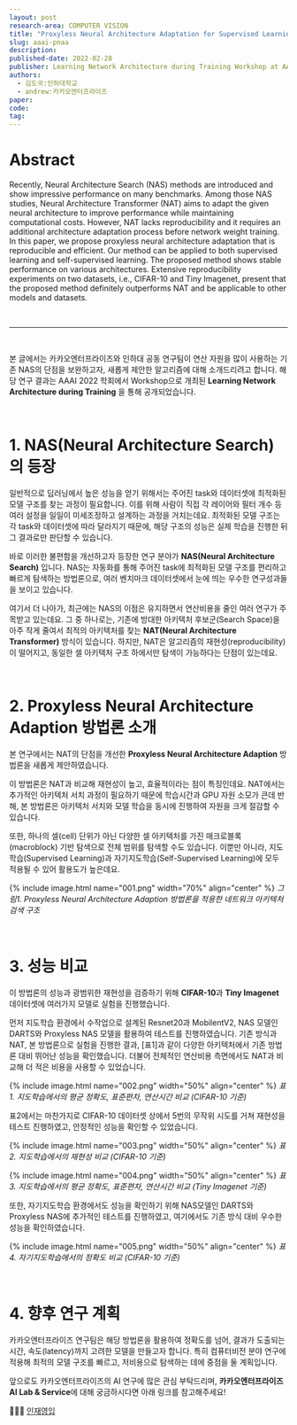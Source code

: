 ```yaml
---
layout: post
research-area: COMPUTER VISION
title: "Proxyless Neural Architecture Adaptation for Supervised Learning and Self-Supervised Learning"
slug: aaai-pnaa
description:
published-date: 2022-02-28
publisher: Learning Network Architecture during Training Workshop at AAAI
authors:
  - 김도국:인하대학교
  - andrew:카카오엔터프라이즈
paper: 
code:
tag:
---
```


# Abstract

Recently, Neural Architecture Search (NAS) methods are introduced and show impressive performance on many benchmarks.
Among those NAS studies, Neural Architecture Transformer (NAT) aims to adapt the given neural architecture to improve performance while maintaining computational costs.
However, NAT lacks reproducibility and it requires an additional architecture adaptation process before network weight training.
In this paper, we propose proxyless neural architecture adaptation that is reproducible and efficient.
Our method can be applied to both supervised learning and self-supervised learning.
The proposed method shows stable performance on various architectures.
Extensive reproducibility experiments on two datasets, i.e., CIFAR-10 and Tiny Imagenet, present that the proposed method definitely outperforms NAT and be applicable to other models and datasets.

<br/>

***

<br/>

본 글에서는 카카오엔터프라이즈와 인하대 공동 연구팀이 연산 자원을 많이 사용하는 기존 NAS의 단점을 보완하고자, 새롭게 제안한 알고리즘에 대해 소개드리려고 합니다. 해당 연구 결과는 AAAI 2022 학회에서 Workshop으로 개최된 **Learning Network Architecture during Training** 을 통해 공개되었습니다.

<br/>

# 1. NAS(Neural Architecture Search)의 등장

일반적으로 딥러닝에서 높은 성능을 얻기 위해서는 주어진 task와 데이터셋에 최적화된 모델 구조를 찾는 과정이 필요합니다. 이를 위해 사람이 직접 각 레이어와 필터 개수 등 여러 설정을 일일이 미세조정하고 설계하는 과정을 거치는데요. 최적화된 모델 구조는 각 task와 데이터셋에 따라 달라지기 때문에, 해당 구조의 성능은 실제 학습을 진행한 뒤 그 결과로만 판단할 수 있습니다.

바로 이러한 불편함을 개선하고자 등장한 연구 분야가 **NAS(Neural Architecture Search)** 입니다. NAS는 자동화를 통해 주어진 task에 최적화된 모델 구조를 편리하고 빠르게 탐색하는 방법론으로, 여러 벤치마크 데이터셋에서 눈에 띄는 우수한 연구성과들을 보이고 있습니다.

여기서 더 나아가, 최근에는 NAS의 이점은 유지하면서 연산비용을 줄인 여러 연구가 주목받고 있는데요. 그 중 하나로는, 기존에 방대한 아키텍처 후보군(Search Space)을 아주 작게 줄여서 최적의 아키텍처를 찾는 **NAT(Neural Architecture Transformer)** 방식이 있습니다. 하지만, NAT은 알고리즘의 재현성(reproducibility)이 떨어지고, 동일한 셀 아키텍처 구조 하에서만 탐색이 가능하다는 단점이 있는데요.

<br/>

# 2. Proxyless Neural Architecture Adaption 방법론 소개

본 연구에서는 NAT의 단점을 개선한 **Proxyless Neural Architecture Adaption** 방법론을 새롭게 제안하였습니다.

이 방법론은 NAT과 비교해 재현성이 높고, 효율적이라는 점이 특징인데요. NAT에서는 추가적인 아키텍처 서치 과정이 필요하기 때문에 학습시간과 GPU 자원 소모가 큰데 반해, 본 방법론은 아키텍처 서치와 모델 학습을 동시에 진행하여 자원을 크게 절감할 수 있습니다.

또한, 하나의 셀(cell) 단위가 아닌 다양한 셀 아키텍처를 가진 매크로블록(macroblock) 기반 탐색으로 전체 범위를 탐색할 수도 있습니다. 이뿐만 아니라, 지도학습(Supervised Learning)과 자기지도학습(Self-Supervised Learning)에 모두 적용될 수 있어 활용도가 높은데요.

{% include image.html name="001.png" width="70%" align="center" %}
<em class="center">그림1. Proxyless Neural Architecture Adaption 방법론을 적용한 네트워크 아키텍처 검색 구조</em>

<br/>

# 3. 성능 비교

이 방법론의 성능과 광범위한 재현성을 검증하기 위해 **CIFAR-10**과 **Tiny Imagenet** 데이터셋에 여러가지 모델로 실험을 진행했습니다.

먼저 지도학습 환경에서 수작업으로 설계된 Resnet20과 MobilentV2, NAS 모델인 DARTS와 Proxyless NAS 모델을 활용하여 테스트를 진행하였습니다. 기존 방식과 NAT, 본 방법론으로 실험을 진행한 결과, [표1]과 같이 다양한 아키텍처에서 기존 방법론 대비 뛰어난 성능을 확인했습니다. 더불어 전체적인 연산비용 측면에서도 NAT과 비교해 더 적은 비용을 사용할 수 있었습니다.

{% include image.html name="002.png" width="50%" align="center" %}
<em class="center">표1. 지도학습에서의 평균 정확도, 표준편차, 연산시간 비교 (CIFAR-10 기준)</em>

표2에서는 마찬가지로 CIFAR-10 데이터셋 상에서 5번의 무작위 시도를 거쳐 재현성을 테스트 진행하였고, 안정적인 성능을 확인할 수 있었습니다.

{% include image.html name="003.png" width="50%" align="center" %}
<em class="center">표2. 지도학습에서의 재현성 비교 (CIFAR-10 기준)</em>

{% include image.html name="004.png" width="50%" align="center" %}
<em class="center">표3. 지도학습에서의 평균 정확도, 표준편차, 연산시간 비교 (Tiny Imagenet 기준)</em>

또한, 자기지도학습 환경에서도 성능을 확인하기 위해 NAS모델인 DARTS와 Proxyless NAS에 추가적인 테스트를 진행하였고, 여기에서도 기존 방식 대비 우수한 성능을 확인하였습니다.

{% include image.html name="005.png" width="50%" align="center" %}
<em class="center">표4. 자기지도학습에서의 정확도 비교 (CIFAR-10 기준)</em>

<br/>

# 4. 향후 연구 계획

카카오엔터프라이즈 연구팀은 해당 방법론을 활용하여 정확도를 넘어, 결과가 도출되는 시간, 속도(latency)까지 고려한 모델을 만들고자 합니다. 특히 컴퓨터비전 분야 연구에 적용해 최적의 모델 구조를 빠르고, 저비용으로 탐색하는 데에 중점을 둘 계획입니다.

앞으로도 카카오엔터프라이즈의 AI 연구에 많은 관심 부탁드리며, **카카오엔터프라이즈 AI Lab & Service**에 대해 궁금하시다면 아래 링크를 참고해주세요!

👨🏻‍💻 [인재영입](http://kko.to/ailab_career)

